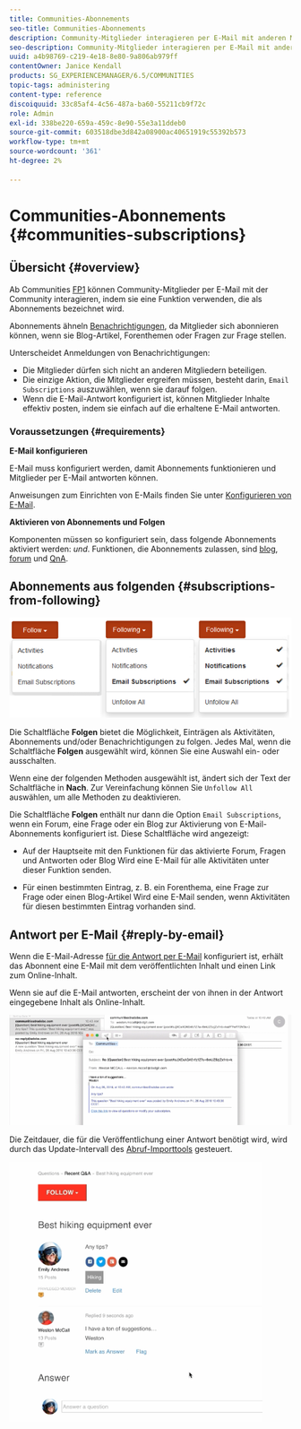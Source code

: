 ```yaml
---
title: Communities-Abonnements
seo-title: Communities-Abonnements
description: Community-Mitglieder interagieren per E-Mail mit anderen Mitgliedern
seo-description: Community-Mitglieder interagieren per E-Mail mit anderen Mitgliedern
uuid: a4b98769-c219-4e18-8e80-9a806ab979ff
contentOwner: Janice Kendall
products: SG_EXPERIENCEMANAGER/6.5/COMMUNITIES
topic-tags: administering
content-type: reference
discoiquuid: 33c85af4-4c56-487a-ba60-55211cb9f72c
role: Admin
exl-id: 338be220-659a-459c-8e90-55e3a11ddeb0
source-git-commit: 603518dbe3d842a08900ac40651919c55392b573
workflow-type: tm+mt
source-wordcount: '361'
ht-degree: 2%

---
```


# Communities-Abonnements {#communities-subscriptions}

## Übersicht {#overview}

Ab Communities [FP1](deploy-communities.md#latestfeaturepack) können Community-Mitglieder per E-Mail mit der Community interagieren, indem sie eine Funktion verwenden, die als Abonnements bezeichnet wird.

Abonnements ähneln [Benachrichtigungen](notifications.md), da Mitglieder sich abonnieren können, wenn sie Blog-Artikel, Forenthemen oder Fragen zur Frage stellen.

Unterscheidet Anmeldungen von Benachrichtigungen:

* Die Mitglieder dürfen sich nicht an anderen Mitgliedern beteiligen.
* Die einzige Aktion, die Mitglieder ergreifen müssen, besteht darin, `Email Subscriptions` auszuwählen, wenn sie darauf folgen.
* Wenn die E-Mail-Antwort konfiguriert ist, können Mitglieder Inhalte effektiv posten, indem sie einfach auf die erhaltene E-Mail antworten.

### Voraussetzungen {#requirements}

**E-Mail konfigurieren**

E-Mail muss konfiguriert werden, damit Abonnements funktionieren und Mitglieder per E-Mail antworten können.

Anweisungen zum Einrichten von E-Mails finden Sie unter [Konfigurieren von E-Mail](email.md).

**Aktivieren von Abonnements und Folgen**

Komponenten müssen so konfiguriert sein, dass folgende Abonnements aktiviert werden: *und*. Funktionen, die Abonnements zulassen, sind [blog](blog-feature.md), [forum](forum.md) und [QnA](working-with-qna.md).

## Abonnements aus folgenden {#subscriptions-from-following}

![subscription-following](assets/subscription-following.png)

Die Schaltfläche **Folgen** bietet die Möglichkeit, Einträgen als Aktivitäten, Abonnements und/oder Benachrichtigungen zu folgen. Jedes Mal, wenn die Schaltfläche **Folgen** ausgewählt wird, können Sie eine Auswahl ein- oder ausschalten.

Wenn eine der folgenden Methoden ausgewählt ist, ändert sich der Text der Schaltfläche in **Nach**. Zur Vereinfachung können Sie `Unfollow All` auswählen, um alle Methoden zu deaktivieren.

Die Schaltfläche **Folgen** enthält nur dann die Option `Email Subscriptions`, wenn ein Forum, eine Frage oder ein Blog zur Aktivierung von E-Mail-Abonnements konfiguriert ist. Diese Schaltfläche wird angezeigt:

* Auf der Hauptseite mit den Funktionen für das aktivierte Forum, Fragen und Antworten oder Blog Wird eine E-Mail für alle Aktivitäten unter dieser Funktion senden.

* Für einen bestimmten Eintrag, z. B. ein Forenthema, eine Frage zur Frage oder einen Blog-Artikel Wird eine E-Mail senden, wenn Aktivitäten für diesen bestimmten Eintrag vorhanden sind.

## Antwort per E-Mail {#reply-by-email}

Wenn die E-Mail-Adresse [für die Antwort per E-Mail](email.md#configure-polling-importer) konfiguriert ist, erhält das Abonnent eine E-Mail mit dem veröffentlichten Inhalt und einen Link zum Online-Inhalt.

Wenn sie auf die E-Mail antworten, erscheint der von ihnen in der Antwort eingegebene Inhalt als Online-Inhalt.

![email-response](assets/email-reply.png)

Die Zeitdauer, die für die Veröffentlichung einer Antwort benötigt wird, wird durch das Update-Intervall des [Abruf-Importtools](email.md#configure-polling-importer) gesteuert.

![QA](assets/qa.png)
